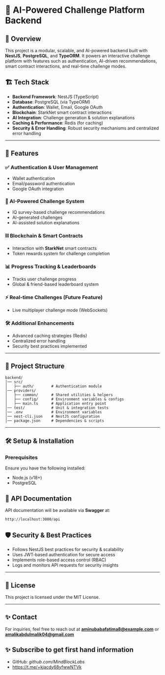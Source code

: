 # 🚀 AI-Powered Challenge Platform Backend

## 📌 Overview
This project is a modular, scalable, and AI-powered backend built with **NestJS**, **PostgreSQL**, and **TypeORM**. It powers an interactive challenge platform with features such as authentication, AI-driven recommendations, smart contract interactions, and real-time challenge modes.

## 🏗️ Tech Stack
- **Backend Framework**: NestJS (TypeScript)
- **Database**: PostgreSQL (via TypeORM)
- **Authentication**: Wallet, Email, Google OAuth
- **Blockchain**: StarkNet smart contract interactions
- **AI Integration**: Challenge generation & solution explanations
- **Caching & Performance**: Redis (for caching)
- **Security & Error Handling**: Robust security mechanisms and centralized error handling

---

## 🎯 Features

### ✅ Authentication & User Management
- Wallet authentication
- Email/password authentication
- Google OAuth integration

### 🧠 AI-Powered Challenge System
- IQ survey-based challenge recommendations
- AI-generated challenges
- AI-assisted solution explanations

### ⛓️ Blockchain & Smart Contracts
- Interaction with **StarkNet** smart contracts
- Token rewards system for challenge completion

### 📊 Progress Tracking & Leaderboards
- Tracks user challenge progress
- Global & friend-based leaderboard system

### ⚡ Real-time Challenges (Future Feature)
- Live multiplayer challenge mode (WebSockets)

### 🛠️ Additional Enhancements
- Advanced caching strategies (Redis)
- Centralized error handling
- Security best practices implemented

---

## 📂 Project Structure
```
backend/
│── src/
│   ├── auth/        # Authentication module
│── providers/
│   ├── common/      # Shared utilities & helpers
│   ├── config/      # Environment variables & configs
│   ├── main.ts      # Application entry point
│── test/            # Unit & integration tests
│── .env             # Environment variables
│── nest-cli.json    # NestJS configuration
│── package.json     # Dependencies & scripts
```

---

## 🛠️ Setup & Installation

### Prerequisites
Ensure you have the following installed:
- Node.js (v18+)
- PostgreSQL

## 📌 API Documentation
API documentation will be available via **Swagger** at:
```
http://localhost:3000/api
```

## 🛡️ Security & Best Practices
- Follows NestJS best practices for security & scalability
- Uses JWT-based authentication for secure access
- Implements role-based access control (RBAC)
- Logs and monitors API requests for security insights

---

## 📜 License
This project is licensed under the MIT License.

---

## ✨ Contact
For inquiries, feel free to reach out at **aminubabafatima8@example.com** or **amalikabdulmalik04@gmail.com**

## ✨ Subscribe to get first hand information
- GitHub: *github.com/MindBlockLabs*  
- https://t.me/+kjacdy68yfwwNTVk 
